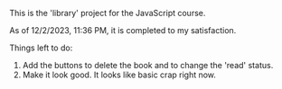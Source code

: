 This is the 'library' project for the JavaScript course.

As of 12/2/2023, 11:36 PM, it is completed to my satisfaction. 

Things left to do: 
1) Add the buttons to delete the book and to change the 
'read' status. 
2) Make it look good. It looks like basic crap right now.